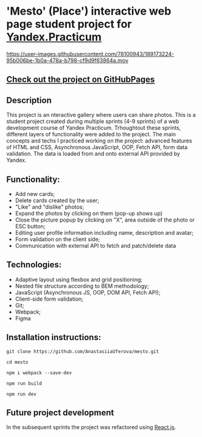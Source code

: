 # 'Mesto' (Place') interactive web page student project for [Yandex.Practicum](https://practicum.com)

https://user-images.githubusercontent.com/78100943/189173224-95b006be-1b0a-478a-b798-cf9d9f63864a.mov

## [Check out the project on GitHubPages](https://anastasiiauferova.github.io/mesto/)

## Description

This project is an nteractive gallery where users can share photos. This is a student project created during multiple sprints (4-9 sprints) of a web development course of Yandex Practicum. Trhoughtout these sprints, different layers of functionality were added to the project. The main concepts and techs I practiced working on the project: advanced features of HTML and CSS, Asynchronous JavaScript, OOP, Fetch API, form data validation. The data is loaded from and onto external API provided by Yandex.

## Functionality:

* Add new cards;
* Delete cards created by the user;
* "Like" and "dislike" photos;
* Expand the photos by clicking on them (pop-up shows up)
* Close the picture popup by clicking on "X", area outside of the photo or ESC button;
* Editing user profile information including name, description and avatar;
* Form validation on the client side;
* Communication with external API to fetch and patch/delete data

## Technologies:

* Adaptive layout using flexbox and grid positioning;
* Nested file structure according to BEM methodology;
* JavaScript (Asynchronous JS, OOP, DOM API, Fetch API);
* Client-side form validation;
* Git;
* Webpack;
* Figma

## Installation instructions:

```
git clone https://github.com/AnastasiiaUferova/mesto.git

cd mesto

npm i webpack --save-dev

npm run build

npm run dev
```
## Future project development

In the subsequent sprints the project was refactored using [React.js](https://github.com/AnastasiiaUferova/mesto-react).
